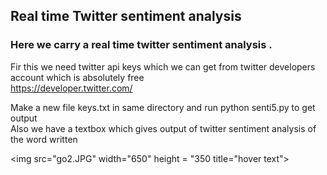 ## Real time Twitter sentiment analysis

### Here we carry a real time twitter sentiment analysis .
Fir this we need twitter api keys which we can get from twitter developers account which is absolutely free  
https://developer.twitter.com/

Make a new file keys.txt in same directory and run python senti5.py to get output  
Also we have a textbox which gives output of twitter sentiment analysis of the word written

<img src="go2.JPG" width="650" height = "350 title="hover text">
